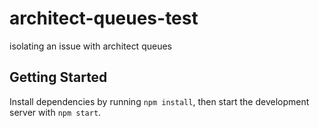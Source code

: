 # architect-queues-test

isolating an issue with architect queues

## Getting Started

Install dependencies by running `npm install`, then start the development server with `npm start`.
